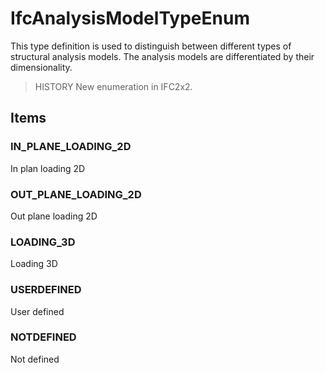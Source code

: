 # IfcAnalysisModelTypeEnum

This type definition is used to distinguish between different types of structural analysis models. The analysis models are differentiated by their dimensionality.<!-- end of definition -->

> HISTORY  New enumeration in IFC2x2.

## Items

### IN_PLANE_LOADING_2D
In plan loading 2D

### OUT_PLANE_LOADING_2D
Out plane loading 2D

### LOADING_3D
Loading 3D

### USERDEFINED
User defined

### NOTDEFINED
Not defined
